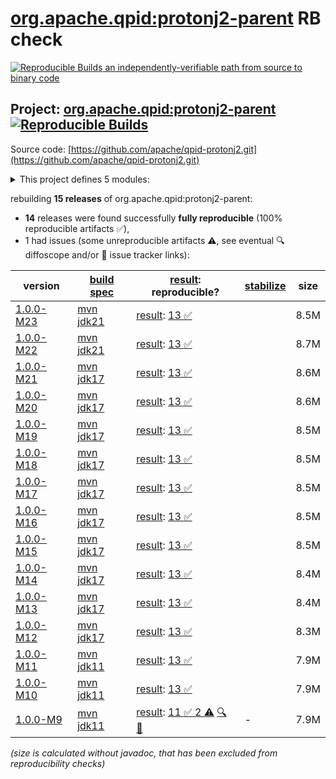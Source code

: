 [org.apache.qpid:protonj2-parent](https://central.sonatype.com/artifact/org.apache.qpid/protonj2-parent/versions) RB check
=======

[![Reproducible Builds](https://reproducible-builds.org/images/logos/rb.svg) an independently-verifiable path from source to binary code](https://reproducible-builds.org/)

## Project: [org.apache.qpid:protonj2-parent](https://central.sonatype.com/artifact/org.apache.qpid/protonj2-parent/versions) [![Reproducible Builds](https://img.shields.io/endpoint?url=https://raw.githubusercontent.com/jvm-repo-rebuild/reproducible-central/master/content/org/apache/qpid/protonj2/badge.json)](https://github.com/jvm-repo-rebuild/reproducible-central/blob/master/content/org/apache/qpid/protonj2/README.md)

Source code: [https://github.com/apache/qpid-protonj2.git](https://github.com/apache/qpid-protonj2.git)

<details><summary>This project defines 5 modules:</summary>

* [org.apache.qpid:apache-qpid-protonj2](https://central.sonatype.com/artifact/org.apache.qpid/apache-qpid-protonj2/overview)
* [org.apache.qpid:protonj2](https://central.sonatype.com/artifact/org.apache.qpid/protonj2/overview)
* [org.apache.qpid:protonj2-client](https://central.sonatype.com/artifact/org.apache.qpid/protonj2-client/overview)
* [org.apache.qpid:protonj2-parent](https://central.sonatype.com/artifact/org.apache.qpid/protonj2-parent/overview)
* [org.apache.qpid:protonj2-test-driver](https://central.sonatype.com/artifact/org.apache.qpid/protonj2-test-driver/overview)
</details>

rebuilding **15 releases** of org.apache.qpid:protonj2-parent:
- **14** releases were found successfully **fully reproducible** (100% reproducible artifacts :white_check_mark:),
- 1 had issues (some unreproducible artifacts :warning:, see eventual :mag: diffoscope and/or :memo: issue tracker links):

| version | [build spec](/BUILDSPEC.md) | [result](https://reproducible-builds.org/docs/jvm/): reproducible? | [stabilize](https://github.com/google/oss-rebuild/blob/main/cmd/stabilize/README.md) | size |
| -- | --------- | ------ | ------ | -- |
| [1.0.0-M23](https://central.sonatype.com/artifact/org.apache.qpid/protonj2-parent/1.0.0-M23/pom) | [mvn jdk21](protonj2-1.0.0-M23.buildspec) | [result](protonj2-parent-1.0.0-M23.buildinfo): [13 :white_check_mark: ](protonj2-parent-1.0.0-M23.buildcompare) | | 8.5M |
| [1.0.0-M22](https://central.sonatype.com/artifact/org.apache.qpid/protonj2-parent/1.0.0-M22/pom) | [mvn jdk21](protonj2-1.0.0-M22.buildspec) | [result](protonj2-parent-1.0.0-M22.buildinfo): [13 :white_check_mark: ](protonj2-parent-1.0.0-M22.buildcompare) | | 8.7M |
| [1.0.0-M21](https://central.sonatype.com/artifact/org.apache.qpid/protonj2-parent/1.0.0-M21/pom) | [mvn jdk17](protonj2-1.0.0-M21.buildspec) | [result](protonj2-parent-1.0.0-M21.buildinfo): [13 :white_check_mark: ](protonj2-parent-1.0.0-M21.buildcompare) | | 8.6M |
| [1.0.0-M20](https://central.sonatype.com/artifact/org.apache.qpid/protonj2-parent/1.0.0-M20/pom) | [mvn jdk17](protonj2-1.0.0-M20.buildspec) | [result](protonj2-parent-1.0.0-M20.buildinfo): [13 :white_check_mark: ](protonj2-parent-1.0.0-M20.buildcompare) | | 8.6M |
| [1.0.0-M19](https://central.sonatype.com/artifact/org.apache.qpid/protonj2-parent/1.0.0-M19/pom) | [mvn jdk17](protonj2-1.0.0-M19.buildspec) | [result](protonj2-parent-1.0.0-M19.buildinfo): [13 :white_check_mark: ](protonj2-parent-1.0.0-M19.buildcompare) | | 8.5M |
| [1.0.0-M18](https://central.sonatype.com/artifact/org.apache.qpid/protonj2-parent/1.0.0-M18/pom) | [mvn jdk17](protonj2-1.0.0-M18.buildspec) | [result](protonj2-parent-1.0.0-M18.buildinfo): [13 :white_check_mark: ](protonj2-parent-1.0.0-M18.buildcompare) | | 8.5M |
| [1.0.0-M17](https://central.sonatype.com/artifact/org.apache.qpid/protonj2-parent/1.0.0-M17/pom) | [mvn jdk17](protonj2-1.0.0-M17.buildspec) | [result](protonj2-parent-1.0.0-M17.buildinfo): [13 :white_check_mark: ](protonj2-parent-1.0.0-M17.buildcompare) | | 8.5M |
| [1.0.0-M16](https://central.sonatype.com/artifact/org.apache.qpid/protonj2-parent/1.0.0-M16/pom) | [mvn jdk17](protonj2-1.0.0-M16.buildspec) | [result](protonj2-parent-1.0.0-M16.buildinfo): [13 :white_check_mark: ](protonj2-parent-1.0.0-M16.buildcompare) | | 8.5M |
| [1.0.0-M15](https://central.sonatype.com/artifact/org.apache.qpid/protonj2-parent/1.0.0-M15/pom) | [mvn jdk17](protonj2-1.0.0-M15.buildspec) | [result](protonj2-parent-1.0.0-M15.buildinfo): [13 :white_check_mark: ](protonj2-parent-1.0.0-M15.buildcompare) | | 8.5M |
| [1.0.0-M14](https://central.sonatype.com/artifact/org.apache.qpid/protonj2-parent/1.0.0-M14/pom) | [mvn jdk17](protonj2-1.0.0-M14.buildspec) | [result](protonj2-parent-1.0.0-M14.buildinfo): [13 :white_check_mark: ](protonj2-parent-1.0.0-M14.buildcompare) | | 8.4M |
| [1.0.0-M13](https://central.sonatype.com/artifact/org.apache.qpid/protonj2-parent/1.0.0-M13/pom) | [mvn jdk17](protonj2-1.0.0-M13.buildspec) | [result](protonj2-parent-1.0.0-M13.buildinfo): [13 :white_check_mark: ](protonj2-parent-1.0.0-M13.buildcompare) | | 8.4M |
| [1.0.0-M12](https://central.sonatype.com/artifact/org.apache.qpid/protonj2-parent/1.0.0-M12/pom) | [mvn jdk17](protonj2-1.0.0-M12.buildspec) | [result](protonj2-parent-1.0.0-M12.buildinfo): [13 :white_check_mark: ](protonj2-parent-1.0.0-M12.buildcompare) | | 8.3M |
| [1.0.0-M11](https://central.sonatype.com/artifact/org.apache.qpid/protonj2-parent/1.0.0-M11/pom) | [mvn jdk11](protonj2-1.0.0-M11.buildspec) | [result](protonj2-parent-1.0.0-M11.buildinfo): [13 :white_check_mark: ](protonj2-parent-1.0.0-M11.buildcompare) | | 7.9M |
| [1.0.0-M10](https://central.sonatype.com/artifact/org.apache.qpid/protonj2-parent/1.0.0-M10/pom) | [mvn jdk11](protonj2-1.0.0-M10.buildspec) | [result](protonj2-parent-1.0.0-M10.buildinfo): [13 :white_check_mark: ](protonj2-parent-1.0.0-M10.buildcompare) | | 7.9M |
| [1.0.0-M9](https://central.sonatype.com/artifact/org.apache.qpid/protonj2-parent/1.0.0-M9/pom) | [mvn jdk11](protonj2-1.0.0-M9.buildspec) | [result](protonj2-parent-1.0.0-M9.buildinfo): [11 :white_check_mark:  2 :warning:](protonj2-parent-1.0.0-M9.buildcompare) [:mag:](protonj2-parent-1.0.0-M9.diffoscope) [:memo:](https://github.com/apache/qpid-protonj2/pull/4) | - | 7.9M |

<i>(size is calculated without javadoc, that has been excluded from reproducibility checks)</i>
